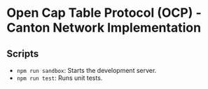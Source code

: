 # Open Cap Table Protocol (OCP) - Canton Network Implementation

## Scripts

- `npm run sandbox`: Starts the development server.
- `npm run test`: Runs unit tests.
